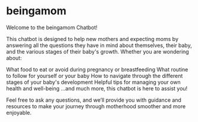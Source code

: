# beingamom

Welcome to the beingamom Chatbot!

This chatbot is designed to help new mothers and expecting moms by answering all the questions they have in mind about themselves, their baby, and the various stages of their baby's growth. Whether you are wondering about:

What food to eat or avoid during pregnancy or breastfeeding
What routine to follow for yourself or your baby
How to navigate through the different stages of your baby's development
Helpful tips for managing your own health and well-being
…and much more, this chatbot is here to assist you!

Feel free to ask any questions, and we’ll provide you with guidance and resources to make your journey through motherhood smoother and more enjoyable.
